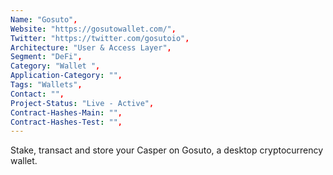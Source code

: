 ```yaml
--- 
Name: "Gosuto", 
Website: "https://gosutowallet.com/", 
Twitter: "https://twitter.com/gosutoio", 
Architecture: "User & Access Layer",
Segment: "DeFi",
Category: "Wallet ",
Application-Category: "",
Tags: "Wallets",
Contact: "",
Project-Status: "Live - Active",
Contract-Hashes-Main: "",
Contract-Hashes-Test: "",
--- 
```

<!--lang:en--> 
Stake, transact and store your Casper on Gosuto, a desktop cryptocurrency wallet.
<!--lang:es--] 
Apuesta, realiza transacciones y almacena tu Casper en Gosuto, una billetera de criptomonedas de escritorio.
<!--lang:de--] 
Setzen, handeln und speichern Sie Ihren Casper auf Gosuto, einer Desktop-Wallet für Kryptowährungen.
<!--lang:fr--] 
Stakez, traitez et stockez votre Casper sur Gosuto, un portefeuille de crypto-monnaie de bureau.
<!--lang:pl--] 
Stawiaj, przeprowadzaj transakcje i przechowuj swojego Caspera na Gosuto, stacjonarnym portfelu kryptowalutowym.
<!--lang:uk--] 
Робіть ставки, здійснюйте транзакції та зберігайте свій Casper на Gosuto, настільному гаманці криптовалюти.
[!--lang:*--> 
